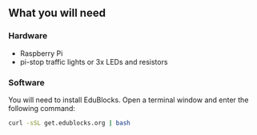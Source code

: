 ## What you will need

### Hardware

- Raspberry Pi
- pi-stop traffic lights or 3x LEDs and resistors

### Software

You will need to install EduBlocks. Open a terminal window and enter the following command:

```bash
curl -sSL get.edublocks.org | bash
```